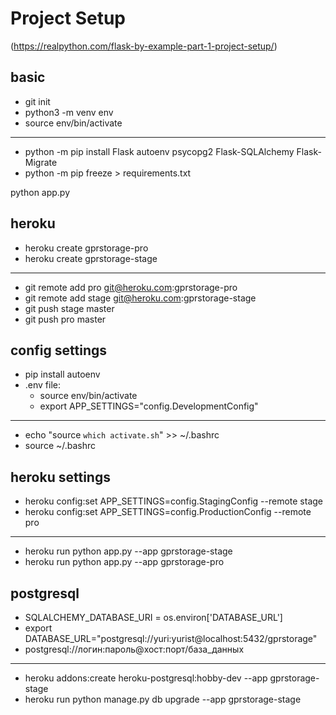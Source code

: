 # Project Setup
(https://realpython.com/flask-by-example-part-1-project-setup/)

## basic
* git init
* python3 -m venv env
* source env/bin/activate
---
* python -m pip install Flask autoenv psycopg2 Flask-SQLAlchemy Flask-Migrate
* python -m pip freeze > requirements.txt

python app.py

## heroku
* heroku create gprstorage-pro
* heroku create gprstorage-stage
---
* git remote add pro git@heroku.com:gprstorage-pro
* git remote add stage git@heroku.com:gprstorage-stage
* git push stage master
* git push pro master


## config settings

* pip install autoenv
* .env file:
    * source env/bin/activate
    * export APP_SETTINGS="config.DevelopmentConfig"
---
* echo "source `which activate.sh`" >> ~/.bashrc
* source ~/.bashrc


## heroku settings
* heroku config:set APP_SETTINGS=config.StagingConfig --remote stage
* heroku config:set APP_SETTINGS=config.ProductionConfig --remote pro
---
* heroku run python app.py --app gprstorage-stage
* heroku run python app.py --app gprstorage-pro


## postgresql
* SQLALCHEMY_DATABASE_URI = os.environ['DATABASE_URL']
* export DATABASE_URL="postgresql://yuri:yurist@localhost:5432/gprstorage"
* postgresql://логин:пароль@хост:порт/база_данных
---
* heroku addons:create heroku-postgresql:hobby-dev --app gprstorage-stage
* heroku run python manage.py db upgrade --app gprstorage-stage
 


